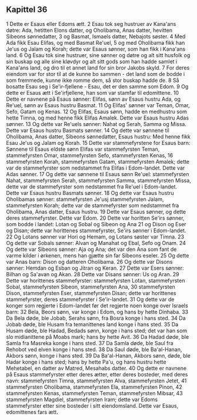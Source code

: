 ## Kapittel 36

1 Dette er Esaus eller Edoms ætt.
2 Esau tok seg hustruer av Kana'ans døtre: Ada, hetitten Elons datter, og Oholibama, Anas datter, hevitten Sibeons sønnedatter,
3 og Basmat, Ismaels datter, Nebajots søster.
4 Med Ada fikk Esau Elifas, og med Basmat Re'uel,
5 og med Oholibama fikk han Je'us og Jalam og Korah; dette var Esaus sønner, som han fikk i Kana'ans land.
6 Og Esau tok sine hustruer, sine sønner og døtre og alt sitt husfolk og sin buskap og alle sine kløvdyr og alt sitt gods som han hadde samlet i Kana'ans land, og dro til et annet land for sin bror Jakobs skyld.
7 For deres eiendom var for stor til at de kunne bo sammen - det land som de bodde i som fremmede, kunne ikke romme dem, så stor buskap hadde de.
8 Så bosatte Esau seg i Se'ir-fjellene - Esau, det er den samme som Edom.
9 Og dette er Esaus ætt i Se'irfjellene, han som var stamfar til edomittene.
10 Dette er navnene på Esaus sønner: Elifas, sønn av Esaus hustru Ada, og Re'uel, sønn av Esaus hustru Basmat.
11 Og Elifas' sønner var Teman, Omar, Sefo, Gatam og Kenas.
12 Og Elifas, Esaus sønn, hadde en medhustru som hette Timna, og med henne fikk Elifas Amalek. Dette var Esaus hustru Adas sønner.
13 Og dette var Re'uels sønner: Nahat og Serah, Samma og Missa. Dette var Esaus hustru Basmats sønner.
14 Og dette var sønnene til Oholibama, Anas datter, Sibeons sønnedatter, Esaus hustru: Med henne fikk Esau Je'us og Jalam og Korah.
15 Dette var stammefyrstene for Esaus barn: Sønnene til Esaus eldste sønn Elifas var stammefyrsten Teman, stammefyrsten Omar, stammefyrsten Sefo, stammefyrsten Kenas,
16 stammefyrsten Korah, stammefyrsten Gatam, stammefyrsten Amalek; dette var de stammefyrster som nedstammet fra Elifas i Edom-landet. Dette var Adas sønner.
17 Og dette var sønnene til Esaus sønn Re'uel: stammefyrsten Nahat, stammefyrsten Serah, stammefyrsten Samma, stammefyrsten Missa, dette var de stammefyrster som nedstammet fra Re'uel i Edom-landet. Dette var Esaus hustru Basmats sønner.
18 Og dette var Esaus hustru Oholibamas sønner: stammefyrsten Je'usj stammefyrsten Jalam, stammefyrsten Korah; dette var de stammefyrster som nedstammet fra Oholibama, Anas datter, Esaus hustru.
19 Dette var Esaus sønner, og dette deres stammefyrster. Dette var Edom.
20 Dette var horitten Se'irs sønner, som bodde i landet: Lotan og Sobal og Sibeon og Ana
21 og Dison og Eser og Disan; dette var horittenes stammefyrster, Se'irs sønner i Edom-landet.
22 Og Lotans sønner var Hori og Hemam, og Lotans søster var Timna.
23 Og dette var Sobals sønner: Alvan og Manahat og Ebal, Sefo og Onam.
24 Og dette var Sibeons sønner: Aja og Ana; det var den Ana som fant de varme kilder i ørkenen, mens han gjætte sin far Sibeons eseler.
25 Og dette var Anas barn: Dison og datteren Oholibama.
26 Og dette var Disons sønner: Hemdan og Esban og Jitran og Keran.
27 Dette var Esers sønner: Bilhan og Sa'avan og Akan.
28 Dette var Disans sønner: Us og Aran.
29 Dette var horittenes stammefyrster: stammefyrsten Lotan, stammefyrsten Sobal, stammefyrsten Sibeon, stammefyrsten Ana,
30 stammefyrsten Dison, stammefyrsten Eser, stammefyrsten Disan; dette var horittenes stammefyrster, deres stammefyrster i Se'ir-landet.
31 Og dette var de konger som regjerte i Edom-landet før det regjerte noen konge over Israels barn:
32 Bela, Beors sønn, var konge i Edom, og hans by hette Dinhaba.
33 Da Bela døde, ble Jobab, Serahs sønn, fra Bosra konge i hans sted.
34 Da Jobab døde, ble Husam fra temanittenes land konge i hans sted.
35 Da Husam døde, ble Hadad, Bedads sønn, konge i hans sted; det var han som slo midianittene på Moabs mark; hans by hette Avit.
36 Da Hadad døde, ble Samla fra Masreka konge i hans sted.
37 Da Samla døde, ble Saul fra Rehobot ved elven konge i hans sted.
38 Da Saul døde, ble Ba'al-Hanan, Akbors sønn, konge i hans sted.
39 Da Ba'al-Hanan, Akbors sønn, døde, ble Hadar konge i hans sted; hans by hette Pa'u, og hans hustru hette Mehetabel, en datter av Matred, Mesahabs datter.
40 Og dette er navnene på Esaus stammefyrster etter deres ætter, etter deres bosteder, med deres navn: stammefyrsten Timna, stammefyrsten Alva, stammefyrsten Jetet,
41 stammefyrsten Oholibama, stammefyrsten Ela, stammefyrsten Pinon,
42 stammefyrsten Kenas, stammefyrsten Teman, stammefyrsten Mibsar,
43 stammefyrsten Magdiel, stammefyrsten Iram; dette var Edoms stammefyrster etter sine bosteder i sitt eiendomsland. Dette var Esaus, edomittenes fars ætt.
